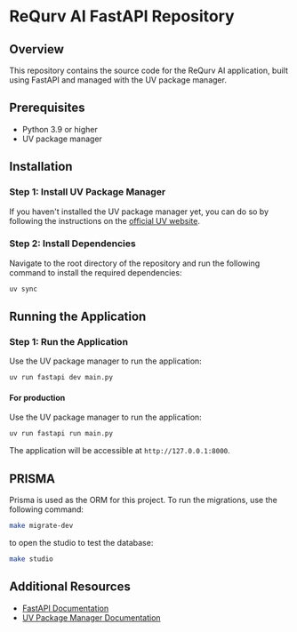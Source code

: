 # ReQurv AI FastAPI Repository

## Overview
This repository contains the source code for the ReQurv AI application, built using FastAPI and managed with the UV package manager.

## Prerequisites
- Python 3.9 or higher
- UV package manager

## Installation

### Step 1: Install UV Package Manager
If you haven't installed the UV package manager yet, you can do so by following the instructions on the [official UV website](https://uvpm.dev/docs/installation).

### Step 2: Install Dependencies
Navigate to the root directory of the repository and run the following command to install the required dependencies:
```bash
uv sync
```

## Running the Application

### Step 1: Run the Application
Use the UV package manager to run the application:
```bash
uv run fastapi dev main.py
```

#### For production
Use the UV package manager to run the application:
```bash
uv run fastapi run main.py
```

The application will be accessible at `http://127.0.0.1:8000`.

## PRISMA
Prisma is used as the ORM for this project.
To run the migrations, use the following command:
```bash
make migrate-dev
```
to open the studio to test the database:
```bash
make studio
```


## Additional Resources
- [FastAPI Documentation](https://fastapi.tiangolo.com/)
- [UV Package Manager Documentation](https://uvpm.dev/docs/)
